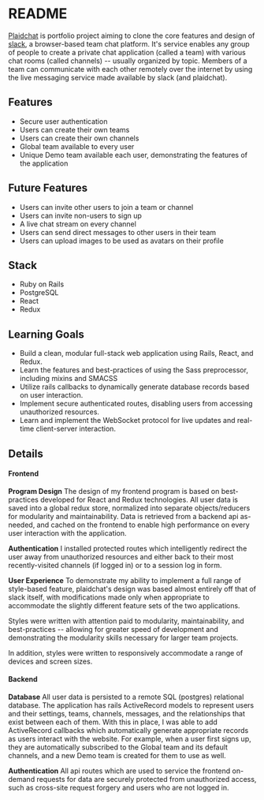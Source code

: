 # README

[Plaidchat](https://plaidchat.herokuapp.com) is portfolio project aiming to clone the core features and design of [slack](https://slack.com/), a browser-based team chat platform.  It's service enables any group of people to create a private chat application (called a team) with various chat rooms (called channels) -- usually organized by topic.  Members of a team can communicate with each other remotely over the internet by using the live messaging service made available by slack (and plaidchat).


## Features

+ Secure user authentication
+ Users can create their own teams
+ Users can create their own channels
+ Global team available to every user
+ Unique Demo team available each user, demonstrating the features of the application

## Future Features

+ Users can invite other users to join a team or channel
+ Users can invite non-users to sign up
+ A live chat stream on every channel
+ Users can send direct messages to other users in their team
+ Users can upload images to be used as avatars on their profile

## Stack

+ Ruby on Rails
+ PostgreSQL
+ React
+ Redux

## Learning Goals

+ Build a clean, modular full-stack web application using Rails, React, and Redux.
+ Learn the features and best-practices of using the Sass preprocessor, including mixins and SMACSS
+ Utilize rails callbacks to dynamically generate database records based on user interaction.
+ Implement secure authenticated routes, disabling users from accessing unauthorized resources.
+ Learn and implement the WebSocket protocol for live updates and real-time client-server interaction.

## Details

#### Frontend

**Program Design**
The design of my frontend program is based on best-practices developed for React and Redux technologies.  All user data is saved into a global redux store, normalized into separate objects/reducers for modularity and maintainability.  Data is retrieved from a backend api as-needed, and cached on the frontend to enable high performance on every user interaction with the application.

**Authentication**
I installed protected routes which intelligently redirect the user away from unauthorized resources and either back to their most recently-visited channels (if logged in) or to a session log in form.

**User Experience**
To demonstrate my ability to implement a full range of style-based feature, plaidchat's design was based almost entirely off that of slack itself, with modifications made only when appropriate to accommodate the slightly different feature sets of the two applications.

Styles were written with attention paid to modularity, maintainability, and best-practices -- allowing for greater speed of development and demonstrating the modularity skills necessary for larger team projects.

In addition, styles were written to responsively accommodate a range of devices and screen sizes.

#### Backend

**Database**
All user data is persisted to a remote SQL (postgres) relational database.
The application has rails ActiveRecord models to represent users and their settings, teams, channels, messages, and the relationships that exist between each of them.  With this in place, I was able to add ActiveRecord callbacks which automatically generate appropriate records as users interact with the website. For example, when a user first signs up, they are automatically subscribed to the Global team and its default channels, and a new Demo team is created for them to use as well.

**Authentication**
All api routes which are used to service the frontend on-demand requests for data are securely protected from unauthorized access, such as cross-site request forgery and users who are not logged in.
